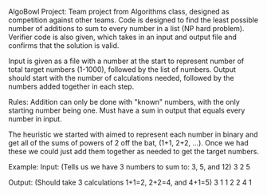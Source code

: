 AlgoBowl Project:
Team project from Algorithms class, designed as competition against other teams.
Code is designed to find the least possible number of additions to sum to every number in a list (NP hard problem).
Verifier code is also given, which takes in an input and output file and confirms that the solution is valid. 

Input is given as a file with a number at the start to represent number of total target numbers (1-1000), followed by the list of numbers.
Output should start with the number of calculations needed, followed by the numbers added together in each step. 

Rules:
Addition can only be done with "known" numbers, with the only starting number being one.
Must have a sum in output that equals every number in input. 

The heuristic we started with aimed to represent each number in binary and get all of the sums of powers of 2 off the bat, (1+1, 2+2, ...).
Once we had these we could just add them together as needed to get the target numbers. 

Example:
Input: (Tells us we have 3 numbers to sum to: 3, 5, and 12)
3 
2 5

Output: (Should take 3 calculations 1+1=2, 2+2=4, and 4+1=5)
3
1 1
2 2
4 1